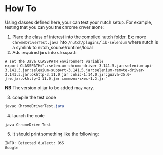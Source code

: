 # How To
Using classes defined here, your can test your nutch setup.
For example, testing that you can you the chrome driver alone:
1) Place the class of interest into the compiled nutch folder.
Ex: move `ChromeDriverTest.java` into `/nutch/plugins/lib-selenium` where nutch is a symlink to nutch_source/runtime/local
2) Add required jars into classpath
```
# set the Java CLASSPATH environment variable 
export CLASSPATH=".:selenium-chrome-driver-3.141.5.jar:selenium-api-3.141.5.jar:selenium-support-3.141.5.jar:selenium-remote-driver-3.141.5.jar:okhttp-3.11.0.jar :okio-1.14.0.jar:guava-25.0-jre.jar:okhttp-3.11.0.jar:commons-exec-1.3.jar"
```
**NB** The version of jar to be added may vary.

3)  compile the test code
```java
javac ChromeDriverTest.java
```

4) launch the code
```java
java ChromeDriverTest
```

5) It should print something like the following:
```bash
INFO: Detected dialect: OSS
Google
```